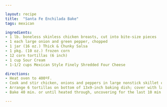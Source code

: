 ```yaml
---

layout: recipe
title:  "Santa Fe Enchilada Bake"
tags: mexican

ingredients:
- 1 lb. boneless skinless chicken breasts, cut into bite-size pieces
- 1 each large onion and green pepper, chopped
- 1 jar (16 oz.) Thick & Chunky Salsa
- 1 pkg. (10 oz.) frozen corn
- 12 corn tortillas (6 inch)
- 1 cup Sour Cream
- 1-1/2 cups Mexican Style Finely Shredded Four Cheese

directions:
- Heat oven to 400ºF.
- Cook and stir chicken, onions and peppers in large nonstick skillet on medium heat 10 min. or until chicken is done. Stir in salsa and corn.
- Arrange 6 tortillas on bottom of 13x9-inch baking dish; cover with layers of half each of the chicken mixture, sour cream and cheese. Repeat layers; cover.
- Bake 40 min. or until heated through, uncovering for the last 10 min.

---
```

